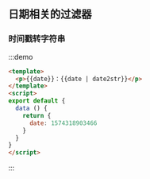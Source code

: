 ## 日期相关的过滤器

### 时间戳转字符串

:::demo

```html
<template>
  <p>{{date}}：{{date | date2str}}</p>
</template>
<script>
export default {
  data () {
    return {
      date: 1574318903466
    }
  }
}
</script>
```

:::

